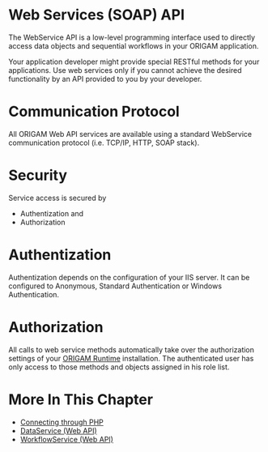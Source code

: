 # Web Services (SOAP) API

The WebService API is a low-level programming interface used to directly access data objects and sequential workflows in your ORIGAM application.

Your application developer might provide special RESTful methods for your applications. Use web services only if you cannot achieve the desired functionality by an API provided to you by your developer.

# Communication Protocol

All ORIGAM Web API services are available using a standard WebService communication protocol (i.e. TCP/IP, HTTP, SOAP stack).

# Security

Service access is secured by

-   Authentization and
-   Authorization

# Authentization

Authentization depends on the configuration of your IIS server. It can be configured to Anonymous, Standard Authentication or Windows Authentication.

# Authorization

All calls to web service methods automatically take over the authorization settings of your [ORIGAM Runtime](/t/ORIGAM-Runtime) installation. The authenticated user has only access to those methods and objects assigned in his role list.

# More In This Chapter

-   [Connecting through PHP](/t/Connecting-through-PHP)
-   [DataService (Web API)](/t/DataService-Web-API)
-   [WorkflowService (Web API)](/t/WorkflowService-Web-API)

